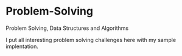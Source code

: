 # Problem-Solving
Problem Solving, Data Structures and Algorithms

I put all interesting problem solving challenges here with my sample implentation. 
